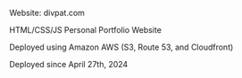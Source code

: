Website: divpat.com

HTML/CSS/JS Personal Portfolio Website

Deployed using Amazon AWS (S3, Route 53, and Cloudfront)

Deployed since April 27th, 2024
